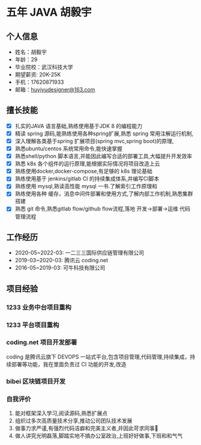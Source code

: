 # 五年 JAVA 胡毅宇
## 个人信息
* 姓名：胡毅宇 
* 年龄：29
* 毕业院校：武汉科技大学 
* 期望薪资: 20K-25K
* 手机：17620871933
* 邮箱：huyiyudesigner@163.com
## 擅长技能
- [x] 扎实的JAVA 语言基础,熟练使用基于JDK 8 的编程能力
- [x] 精读 spring 源码,能熟练使用各种spring扩展,熟悉 spring 常用注解运行机制,
- [x] 深入理解各类基于spring 扩展项目(spring mvc,spring boot)的原理,
- [x] 熟悉ubuntu/centos 系统常用命令,能快速掌握
- [x] 熟悉shell/python 脚本语言,并能因此编写合适的部署工具,大幅提升开发效率
- [x] 熟悉 k8s 各个组件的运行原理,能根据实际情况将项目改造上云
- [x] 熟练使用docker,docker-compose,有足够的 k8s 理论基础
- [x] 熟练使用基于 jenkins/gitlab CI 的持续集成体系,并编写CI脚本 
- [x] 熟练使用 mysql,熟读高性能 mysql 一书.了解索引工作原理和
- [x] 熟练使用各种 缓存，消息中间件部署和使用方式,了解内部工作机制,熟悉集群搭建
- [x] 熟悉 git 命令,熟悉gitlab flow/github flow流程,落地 开发->部署->运维 代码管理流程

## 工作经历

* 2020-05~2022-03: 一二三三国际供应链管理有限公司
* 2019-03~2020-03: 腾讯云 coding.net
* 2016-05~2019-03: 可牛科技有限公司

## 项目经验
### 1233 业务中台项目重构
### 1233 平台项目重构
### coding.net 项目开发部署
coding 是腾讯云旗下 DEVOPS 一站式平台,包含项目管理,代码管理,持续集成，持续部署等功能，我在里面负责过 CI 功能的开发,改造
### bibei 区块链项目开发


### 自我评价
1. 能对框架深入学习,阅读源码,熟悉扩展点
2. 组织过多次高质量技术分享,推动公司团队技术发展
3. 做事力求严谨,有强烈代码洁癖和完美主义者,并因此苛求同事
4. 做人讲究光明磊落,脚踏实地不搞办公室政治,上班好好做事,下班和和气气

